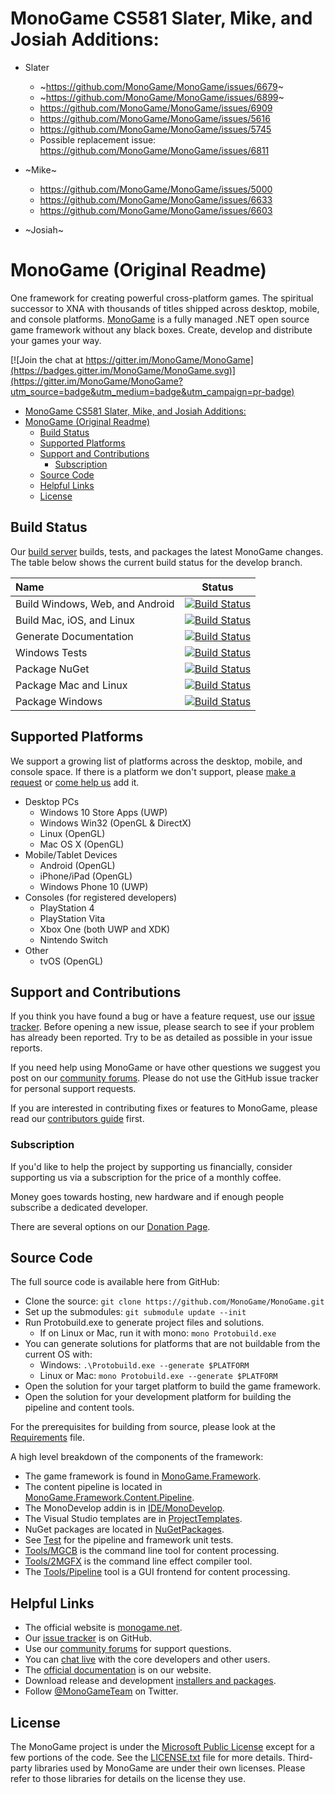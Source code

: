﻿# MonoGame CS581 Slater, Mike, and Josiah Additions:

- Slater
  - ~https://github.com/MonoGame/MonoGame/issues/6679~
  - ~https://github.com/MonoGame/MonoGame/issues/6899~
  - https://github.com/MonoGame/MonoGame/issues/6909
  - https://github.com/MonoGame/MonoGame/issues/5616
  - https://github.com/MonoGame/MonoGame/issues/5745
  - Possible replacement issue: https://github.com/MonoGame/MonoGame/issues/6811
- ~Mike~

  - https://github.com/MonoGame/MonoGame/issues/5000
  - https://github.com/MonoGame/MonoGame/issues/6633
  - https://github.com/MonoGame/MonoGame/issues/6603

- ~Josiah~

# MonoGame (Original Readme)

One framework for creating powerful cross-platform games. The spiritual successor to XNA with thousands of titles shipped across desktop, mobile, and console platforms. [MonoGame](http://www.monogame.net/) is a fully managed .NET open source game framework without any black boxes. Create, develop and distribute your games your way.

[![Join the chat at https://gitter.im/MonoGame/MonoGame](https://badges.gitter.im/MonoGame/MonoGame.svg)](https://gitter.im/MonoGame/MonoGame?utm_source=badge&utm_medium=badge&utm_campaign=pr-badge)

- [MonoGame CS581 Slater, Mike, and Josiah Additions:](#monogame-cs581-slater-mike-and-josiah-additions)
- [MonoGame (Original Readme)](#monogame-original-readme)
  - [Build Status](#build-status)
  - [Supported Platforms](#supported-platforms)
  - [Support and Contributions](#support-and-contributions)
    - [Subscription](#subscription)
  - [Source Code](#source-code)
  - [Helpful Links](#helpful-links)
  - [License](#license)

## Build Status

Our [build server](http://teamcity.monogame.net/?guest=1) builds, tests, and packages the latest MonoGame changes. The table below shows the current build status for the develop branch.

| Name                            | Status                                                                                                                                                                                                             |
| :------------------------------ | ------------------------------------------------------------------------------------------------------------------------------------------------------------------------------------------------------------------ |
| Build Windows, Web, and Android | [![Build Status](http://teamcity.monogame.net/app/rest/builds/buildType:MonoGame_DevelopWin/statusIcon)](http://teamcity.monogame.net/viewType.html?buildTypeId=MonoGame_DevelopWin&guest=1)                       |
| Build Mac, iOS, and Linux       | [![Build Status](http://teamcity.monogame.net/app/rest/builds/buildType:MonoGame_DevelopMac/statusIcon)](http://teamcity.monogame.net/viewType.html?buildTypeId=MonoGame_DevelopMac&guest=1)                       |
| Generate Documentation          | [![Build Status](http://teamcity.monogame.net/app/rest/builds/buildType:MonoGame_GenerateDocumentation/statusIcon)](http://teamcity.monogame.net/viewType.html?buildTypeId=MonoGame_GenerateDocumentation&guest=1) |
| Windows Tests                   | [![Build Status](http://teamcity.monogame.net/app/rest/builds/buildType:MonoGame_TestWindows/statusIcon)](http://teamcity.monogame.net/viewType.html?buildTypeId=MonoGame_TestWindows&guest=1)                     |
| Package NuGet                   | [![Build Status](http://teamcity.monogame.net/app/rest/builds/buildType:MonoGame_PackageNuGet/statusIcon)](http://teamcity.monogame.net/viewType.html?buildTypeId=MonoGame_PackageNuGet&guest=1)                   |
| Package Mac and Linux           | [![Build Status](http://teamcity.monogame.net/app/rest/builds/buildType:MonoGame_PackageMacAndLinux/statusIcon)](http://teamcity.monogame.net/viewType.html?buildTypeId=MonoGame_PackageMacAndLinux&guest=1)       |
| Package Windows                 | [![Build Status](http://teamcity.monogame.net/app/rest/builds/buildType:MonoGame_PackagingWindows/statusIcon)](http://teamcity.monogame.net/viewType.html?buildTypeId=MonoGame_PackagingWindows&guest=1)           |

## Supported Platforms

We support a growing list of platforms across the desktop, mobile, and console space. If there is a platform we don't support, please [make a request](https://github.com/MonoGame/MonoGame/issues) or [come help us](CONTRIBUTING.md) add it.

- Desktop PCs
  - Windows 10 Store Apps (UWP)
  - Windows Win32 (OpenGL & DirectX)
  - Linux (OpenGL)
  - Mac OS X (OpenGL)
- Mobile/Tablet Devices
  - Android (OpenGL)
  - iPhone/iPad (OpenGL)
  - Windows Phone 10 (UWP)
- Consoles (for registered developers)
  - PlayStation 4
  - PlayStation Vita
  - Xbox One (both UWP and XDK)
  - Nintendo Switch
- Other
  - tvOS (OpenGL)

## Support and Contributions

If you think you have found a bug or have a feature request, use our [issue tracker](https://github.com/MonoGame/MonoGame/issues). Before opening a new issue, please search to see if your problem has already been reported. Try to be as detailed as possible in your issue reports.

If you need help using MonoGame or have other questions we suggest you post on our [community forums](http://community.monogame.net). Please do not use the GitHub issue tracker for personal support requests.

If you are interested in contributing fixes or features to MonoGame, please read our [contributors guide](CONTRIBUTING.md) first.

### Subscription

If you'd like to help the project by supporting us financially, consider supporting us via a subscription for the price of a monthly coffee.

Money goes towards hosting, new hardware and if enough people subscribe a dedicated developer.

There are several options on our [Donation Page](http://www.monogame.net/donate/).

## Source Code

The full source code is available here from GitHub:

- Clone the source: `git clone https://github.com/MonoGame/MonoGame.git`
- Set up the submodules: `git submodule update --init`
- Run Protobuild.exe to generate project files and solutions.
  - If on Linux or Mac, run it with mono: `mono Protobuild.exe`
- You can generate solutions for platforms that are not buildable from the current OS with:
  - Windows: `.\Protobuild.exe --generate $PLATFORM`
  - Linux or Mac: `mono Protobuild.exe --generate $PLATFORM`
- Open the solution for your target platform to build the game framework.
- Open the solution for your development platform for building the pipeline and content tools.

For the prerequisites for building from source, please look at the [Requirements](REQUIREMENTS.md) file.

A high level breakdown of the components of the framework:

- The game framework is found in [MonoGame.Framework](MonoGame.Framework).
- The content pipeline is located in [MonoGame.Framework.Content.Pipeline](MonoGame.Framework.Content.Pipeline).
- The MonoDevelop addin is in [IDE/MonoDevelop](IDE/MonoDevelop).
- The Visual Studio templates are in [ProjectTemplates](ProjectTemplates).
- NuGet packages are located in [NuGetPackages](NuGetPackages).
- See [Test](Test) for the pipeline and framework unit tests.
- [Tools/MGCB](Tools/MGCB) is the command line tool for content processing.
- [Tools/2MGFX](Tools/2MGFX) is the command line effect compiler tool.
- The [Tools/Pipeline](Tools/Pipeline) tool is a GUI frontend for content processing.

## Helpful Links

- The official website is [monogame.net](http://www.monogame.net).
- Our [issue tracker](https://github.com/MonoGame/MonoGame/issues) is on GitHub.
- Use our [community forums](http://community.monogame.net/) for support questions.
- You can [chat live](https://gitter.im/mono/MonoGame?utm_source=badge&utm_medium=badge&utm_campaign=pr-badge&utm_content=badge) with the core developers and other users.
- The [official documentation](http://www.monogame.net/documentation/) is on our website.
- Download release and development [installers and packages](http://www.monogame.net/downloads/).
- Follow [@MonoGameTeam](https://twitter.com/monogameteam) on Twitter.

## License

The MonoGame project is under the [Microsoft Public License](https://opensource.org/licenses/MS-PL) except for a few portions of the code. See the [LICENSE.txt](LICENSE.txt) file for more details. Third-party libraries used by MonoGame are under their own licenses. Please refer to those libraries for details on the license they use.
